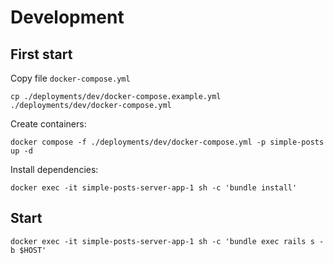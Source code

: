 # Development

## First start

Copy file `docker-compose.yml`

```shell
cp ./deployments/dev/docker-compose.example.yml ./deployments/dev/docker-compose.yml
```

Create containers:

```shell
docker compose -f ./deployments/dev/docker-compose.yml -p simple-posts up -d
```

Install dependencies:

```shell
docker exec -it simple-posts-server-app-1 sh -c 'bundle install'
```

## Start

```shell
docker exec -it simple-posts-server-app-1 sh -c 'bundle exec rails s -b $HOST'
```
